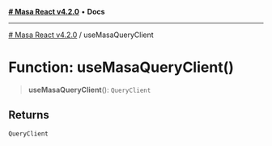 [**# Masa React v4.2.0**](../README.md) • **Docs**

***

[# Masa React v4.2.0](../globals.md) / useMasaQueryClient

# Function: useMasaQueryClient()

> **useMasaQueryClient**(): `QueryClient`

## Returns

`QueryClient`
